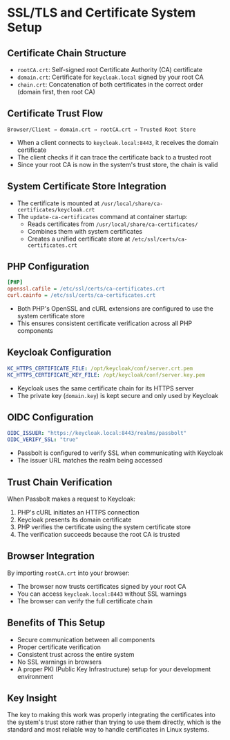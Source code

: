 # SSL/TLS and Certificate System Setup

## Certificate Chain Structure

- `rootCA.crt`: Self-signed root Certificate Authority (CA) certificate
- `domain.crt`: Certificate for `keycloak.local` signed by your root CA
- `chain.crt`: Concatenation of both certificates in the correct order (domain first, then root CA)

## Certificate Trust Flow

```
Browser/Client → domain.crt → rootCA.crt → Trusted Root Store
```

- When a client connects to `keycloak.local:8443`, it receives the domain certificate
- The client checks if it can trace the certificate back to a trusted root
- Since your root CA is now in the system's trust store, the chain is valid

## System Certificate Store Integration

- The certificate is mounted at `/usr/local/share/ca-certificates/keycloak.crt`
- The `update-ca-certificates` command at container startup:
  - Reads certificates from `/usr/local/share/ca-certificates/`
  - Combines them with system certificates
  - Creates a unified certificate store at `/etc/ssl/certs/ca-certificates.crt`

## PHP Configuration

```ini
[PHP]
openssl.cafile = /etc/ssl/certs/ca-certificates.crt
curl.cainfo = /etc/ssl/certs/ca-certificates.crt
```

- Both PHP's OpenSSL and cURL extensions are configured to use the system certificate store
- This ensures consistent certificate verification across all PHP components

## Keycloak Configuration

```yaml
KC_HTTPS_CERTIFICATE_FILE: /opt/keycloak/conf/server.crt.pem
KC_HTTPS_CERTIFICATE_KEY_FILE: /opt/keycloak/conf/server.key.pem
```

- Keycloak uses the same certificate chain for its HTTPS server
- The private key (`domain.key`) is kept secure and only used by Keycloak

## OIDC Configuration

```yaml
OIDC_ISSUER: "https://keycloak.local:8443/realms/passbolt"
OIDC_VERIFY_SSL: "true"
```

- Passbolt is configured to verify SSL when communicating with Keycloak
- The issuer URL matches the realm being accessed

## Trust Chain Verification

When Passbolt makes a request to Keycloak:
1. PHP's cURL initiates an HTTPS connection
2. Keycloak presents its domain certificate
3. PHP verifies the certificate using the system certificate store
4. The verification succeeds because the root CA is trusted

## Browser Integration

By importing `rootCA.crt` into your browser:
- The browser now trusts certificates signed by your root CA
- You can access `keycloak.local:8443` without SSL warnings
- The browser can verify the full certificate chain

## Benefits of This Setup

- Secure communication between all components
- Proper certificate verification
- Consistent trust across the entire system
- No SSL warnings in browsers
- A proper PKI (Public Key Infrastructure) setup for your development environment

## Key Insight

The key to making this work was properly integrating the certificates into the system's trust store rather than trying to use them directly, which is the standard and most reliable way to handle certificates in Linux systems. 